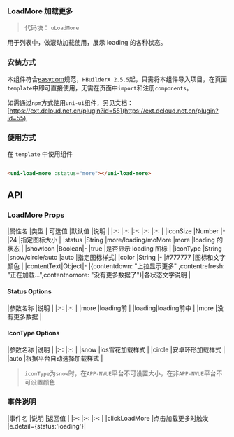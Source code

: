 ### LoadMore 加载更多

> 代码块： `uLoadMore`


用于列表中，做滚动加载使用，展示 loading 的各种状态。

### 安装方式

本组件符合[easycom](https://uniapp.dcloud.io/collocation/pages?id=easycom)规范，`HBuilderX 2.5.5`起，只需将本组件导入项目，在页面`
template`中即可直接使用，无需在页面中`import`和注册`components`。

如需通过`npm`方式使用`uni-ui`组件，另见文档：[https://ext.dcloud.net.cn/plugin?id=55](https://ext.dcloud.net.cn/plugin?id=55)

### 使用方式

在 ``template`` 中使用组件

```html

<uni-load-more :status="more"></uni-load-more>
```

## API

### LoadMore Props

|属性名 |类型 | 可选值 |默认值 |说明 | |:-:                |:-:        |:-:                                                |:-:
|:-:                                                        | |iconSize |Number |- |24 |指定图标大小 | |status |String
|more/loading/moMore |more |loading 的状态 | |showIcon |Boolean|- |true |是否显示 loading 图标 | |iconType |String
|snow/circle/auto |auto |指定图标样式| |color |String |- |#777777 |图标和文字颜色 | |contentText|Object|- |{contentdown: "上拉显示更多"
,contentrefresh: "正在加载...",contentnomore: "没有更多数据了"}|各状态文字说明 |

#### Status Options

|参数名称 |说明 | |:-:        |:-:                | |more |loading前 | |loading|loading前中 | |more |没有更多数据 |

#### IconType Options

|参数名称 |说明 | |:-:        |:-:                                    | |snow |ios雪花加载样式 | |circle |安卓环形加载样式 | |auto
|根据平台自动选择加载样式 |




> `iconType`为`snow`时，在`APP-NVUE`平台不可设置大小，在非`APP-NVUE`平台不可设置颜色

### 事件说明

|事件名 |说明 |返回值 | |:-:                        |:-:                |:-:                        | |clickLoadMore |点击加载更多时触发
|e.detail={status:'loading'}|

